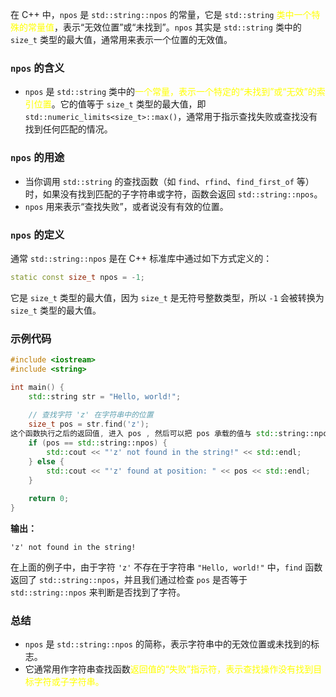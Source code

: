 在 C++ 中，`npos` 是 `std::string::npos` 的常量，它是 `std::string` <font color="#ffff00">类中一个特殊的常量值</font>，表示“无效位置”或“未找到”。`npos` 其实是 `std::string` 类中的 `size_t` 类型的最大值，通常用来表示一个位置的无效值。

### **`npos` 的含义**

- `npos` 是 `std::string` 类中的<font color="#ffff00">一个常量，表示一个特定的“未找到”或“无效”的索引位置</font>。它的值等于 `size_t` 类型的最大值，即 `std::numeric_limits<size_t>::max()`，通常用于指示查找失败或查找没有找到任何匹配的情况。

### **`npos` 的用途**

- 当你调用 `std::string` 的查找函数（如 `find`、`rfind`、`find_first_of` 等）时，如果没有找到匹配的子字符串或字符，函数会返回 `std::string::npos`。
- `npos` 用来表示“查找失败”，或者说没有有效的位置。

### **`npos` 的定义**

通常 `std::string::npos` 是在 C++ 标准库中通过如下方式定义的：

```cpp
static const size_t npos = -1;
```

它是 `size_t` 类型的最大值，因为 `size_t` 是无符号整数类型，所以 `-1` 会被转换为 `size_t` 类型的最大值。

### **示例代码**

```cpp
#include <iostream>
#include <string>

int main() {
    std::string str = "Hello, world!";
    
    // 查找字符 'z' 在字符串中的位置
    size_t pos = str.find('z');
这个函数执行之后的返回值, 进入 pos , 然后可以把 pos 承载的值与 std::string::npos 比较
    if (pos == std::string::npos) {
        std::cout << "'z' not found in the string!" << std::endl;
    } else {
        std::cout << "'z' found at position: " << pos << std::endl;
    }
    
    return 0;
}
```

**输出：**

```
'z' not found in the string!
```

在上面的例子中，由于字符 `'z'` 不存在于字符串 `"Hello, world!"` 中，`find` 函数返回了 `std::string::npos`，并且我们通过检查 `pos` 是否等于 `std::string::npos` 来判断是否找到了字符。

### **总结**

- `npos` 是 `std::string::npos` 的简称，表示字符串中的无效位置或未找到的标志。
- 它通常用作字符串查找函数<font color="#ffff00">返回值的“失败”指示符，表示查找操作没有找到目标字符或子字符串。</font>